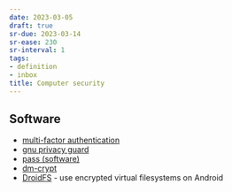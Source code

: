 ```yaml
---
date: 2023-03-05
draft: true
sr-due: 2023-03-14
sr-ease: 230
sr-interval: 1
tags:
- definition
- inbox
title: Computer security
---
```

   
## Software   
   
   
- [multi-factor authentication](./multi-factor%20authentication.md)   
- [gnu privacy guard](./gnu%20privacy%20guard.md)   
- [pass (software)](./pass%20%28software%29.md)   
- [dm-crypt](./dm-crypt.md)   
- [DroidFS](https://github.com/hardcore-sushi/DroidFS) - use encrypted virtual filesystems on Android